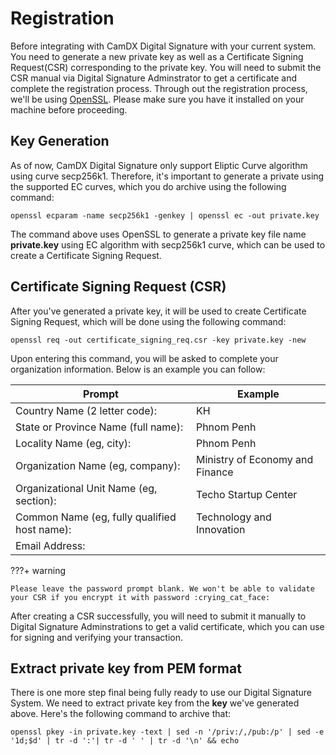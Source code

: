 # Registration

Before integrating with CamDX Digital Signature with your current system. You need to generate a new private key as well as a Certificate Signing Request(CSR) corresponding to the private key. You will need to submit the CSR manual via Digital Signature Adminstrator to get a certificate and complete the registration process. Through out the registration process, we'll be using [OpenSSL](https://www.openssl.org/). Please make sure you have it installed on your machine before proceeding.

## Key Generation

As of now, CamDX Digital Signature only support Eliptic Curve algorithm using curve secp256k1. Therefore, it's important to generate a private using the supported EC curves, which you do archive using the following command:

```
openssl ecparam -name secp256k1 -genkey | openssl ec -out private.key
```

The command above uses OpenSSL to generate a private key file name **private.key** using EC algorithm with secp256k1 curve, which can be used to create a Certificate Signing Request.

## Certificate Signing Request (CSR)

After you've generated a private key, it will be used to create Certificate Signing Request, which will be done using the following command:

```
openssl req -out certificate_signing_req.csr -key private.key -new
```

Upon entering this command, you will be asked to complete your organization information. Below is an example you can follow:

| Prompt                                       | Example                         |
| -------------------------------------------- | ------------------------------- |
| Country Name (2 letter code):                | KH                              |
| State or Province Name (full name):          | Phnom Penh                      |
| Locality Name (eg, city):                    | Phnom Penh                      |
| Organization Name (eg, company):             | Ministry of Economy and Finance |
| Organizational Unit Name (eg, section):      | Techo Startup Center            |
| Common Name (eg, fully qualified host name): | Technology and Innovation       |
| Email Address:                               |                                 |

???+ warning

    Please leave the password prompt blank. We won't be able to validate your CSR if you encrypt it with password :crying_cat_face:

After creating a CSR successfully, you will need to submit it manually to Digital Signature Adminstrations to get a valid certificate, which you can use for signing and verifying your transaction.

## Extract private key from PEM format

There is one more step final being fully ready to use our Digital Signature System. We need to extract private key from the **key** we've generated above. Here's the following command to archive that:

```
openssl pkey -in private.key -text | sed -n '/priv:/,/pub:/p' | sed -e '1d;$d' | tr -d ':'| tr -d ' ' | tr -d '\n' && echo
```
